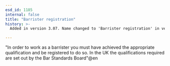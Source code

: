 ```yaml
---
esd_id: 1185
internal: false
title: "Barrister registration"
history: >-
  Added in version 3.07. Name changed to 'Barrister registration' in version 4.00.

---
```


"In order to work as a barrister you must have achieved the appropriate qualification and be registered to do so.
In the UK the qualifications required are set out by the Bar Standards Board"@en

